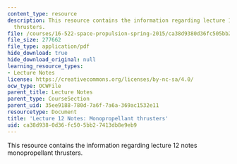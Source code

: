 ```yaml
---
content_type: resource
description: This resource contains the information regarding lecture 12 notes monopropellant
  thrusters.
file: /courses/16-522-space-propulsion-spring-2015/ca38d9380d36fc505bb27413db8e9eb9_MIT16_522S15_Lecture12.pdf
file_size: 277662
file_type: application/pdf
hide_download: true
hide_download_original: null
learning_resource_types:
- Lecture Notes
license: https://creativecommons.org/licenses/by-nc-sa/4.0/
ocw_type: OCWFile
parent_title: Lecture Notes
parent_type: CourseSection
parent_uid: 35ee9188-780d-7a6f-7a6a-369ac1532e11
resourcetype: Document
title: 'Lecture 12 Notes: Monopropellant thrusters'
uid: ca38d938-0d36-fc50-5bb2-7413db8e9eb9
---
```

This resource contains the information regarding lecture 12 notes monopropellant thrusters.